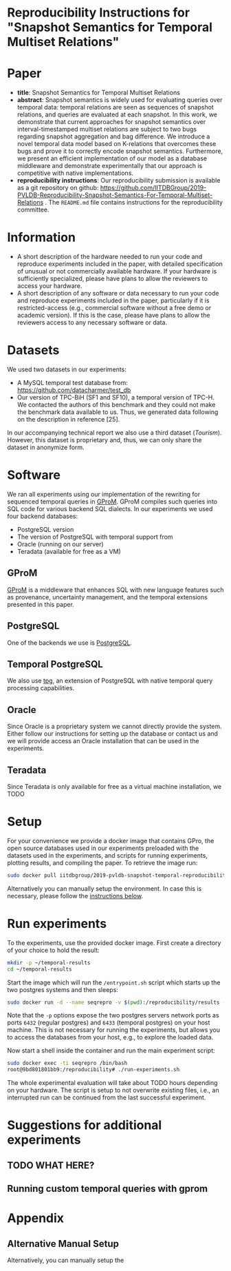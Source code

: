 # Reproducibility Instructions for "Snapshot Semantics for Temporal Multiset Relations"

# Paper

- **title**: Snapshot Semantics for Temporal Multiset Relations
- **abstract**: Snapshot semantics is widely used for evaluating queries over temporal data: temporal relations are seen as sequences of snapshot relations, and queries are evaluated at each snapshot. In this work, we demonstrate that current approaches for snapshot semantics over interval-timestamped multiset relations are subject to two bugs regarding snapshot aggregation and bag difference. We introduce a novel temporal data model based on K-relations that overcomes these bugs and prove it to correctly encode snapshot semantics. Furthermore, we present an efficient implementation of our model as a database middleware and demonstrate experimentally that our approach is competitive with native implementations.
- **reproducibility instructions**: Our reproducibility submission is available as a git repository on github: https://github.com/IITDBGroup/2019-PVLDB-Reproducibility-Snapshot-Semantics-For-Temporal-Multiset-Relations . The `README.md` file contains instructions for the reproducibility committee.

# Information



-    A short description of the hardware needed to run your code and reproduce experiments included in the paper, with detailed specification of unusual or not commercially available hardware. If your hardware is sufficiently specialized, please have plans to allow the reviewers to access your hardware.
-    A short description of any software or data necessary to run your code and reproduce experiments included in the paper, particularly if it is restricted-access (e.g., commercial software without a free demo or academic version). If this is the case, please have plans to allow the reviewers access to any necessary software or data.

# Datasets

We used two datasets in our experiments:

- A MySQL temporal test database from: https://github.com/datacharmer/test_db
- Our version of TPC-BiH (SF1 and SF10), a temporal version of TPC-H. We contacted the authors of this benchmark and they could not make the benchmark data available to us. Thus, we generated data following on the description in reference [25].

In our accompanying technical report we also use a third dataset (*Tourism*). However, this dataset is proprietary and, thus, we can only share the dataset in anonymize form.

# Software

We ran all experiments using our implementation of the rewriting for sequenced temporal queries in [GProM](https://github.com/IITDBGroup/gprom). GProM compiles such queries into SQL code for various backend SQL dialects. In our experiments we used four  backend databases:

- PostgreSQL version
- The version of PostgreSQL with temporal support from
- Oracle (running on our server)
- Teradata (available for free as a VM)

## GProM

[GProM](https://github.com/IITDBGroup/gprom) is a middleware that enhances SQL with new language features such as provenance, uncertainty management, and the temporal extensions presented in this paper.

## PostgreSQL

One of the backends we use is [PostgreSQL](https://www.postgresql.org/).

## Temporal PostgreSQL

We also use [tpg](http://tpg.inf.unibz.it/), an extension of PostgreSQL with native temporal query processing capabilities.

## Oracle

Since Oracle is a proprietary system we cannot directly provide the system. Either follow our instructions for setting up the database or contact us and we will provide access an Oracle installation that can be used in the experiments.

## Teradata

Since Teradata is only available for free as a virtual machine installation, we TODO

# Setup

For your convenience we provide a docker image that contains GPro,  the open source databases used in our experiments preloaded with the datasets used in the experiments, and scripts for running experiments, plotting results, and compiling the paper. To retrieve the image run:

~~~sh
sudo docker pull iitdbgroup/2019-pvldb-snapshot-temporal-reproducibility
~~~

Alternatively you can manually setup the environment. In case this is necessary, please follow the [instructions below](#alternative-manual-setup).

# Run experiments

To the experiments, use the provided docker image. First create a directory of your choice to hold the result:

~~~sh
mkdir -p ~/temporal-results
cd ~/temporal-results
~~~

Start the image which will run the `/entrypoint.sh` script which starts up the two postgres systems and then sleeps:

~~~sh
sudo docker run -d --name seqrepro -v $(pwd):/reproducibility/results -p 6432:5432 -p 6433:5433 iitdbgroup/2019-pvldb-snapshot-temporal-reproducibility
~~~

Note that the `-p` options expose the two postgres servers network ports as ports `6432` (regular postgres) and `6433` (temporal postgres) on your host machine. This is not necessary for running the experiments, but allows you to access the databases from your host, e.g., to explore the loaded data.

Now start a shell inside the container and run the main experiment script:

~~~sh
sudo docker exec -ti seqrepro /bin/bash
root@9bd801801bb9:/reproducibility# ./run-experiments.sh
~~~

The whole experimental evaluation will take about TODO hours depending on your hardware. The script is setup to not overwrite existing files, i.e., an interrupted run can be continued from the last successful experiment.

# Suggestions for additional experiments

## TODO WHAT HERE?

## Running custom temporal queries with gprom




# Appendix

## Alternative Manual Setup

Alternatively, you can manually setup the

